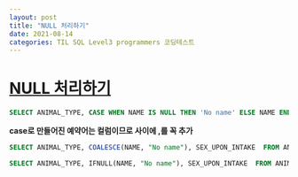 ```yaml
---
layout: post
title: "NULL 처리하기"
date: 2021-08-14
categories: TIL SQL Level3 programmers 코딩테스트
---
```


# [NULL 처리하기](https://programmers.co.kr/learn/courses/30/lessons/59410)

```sql
SELECT ANIMAL_TYPE, CASE WHEN NAME IS NULL THEN 'No name' ELSE NAME END, SEX_UPON_INTAKE FROM ANIMAL_INS ORDER BY ANIMAL_ID
```

**case로 만들어진 예약어는 컬럼이므로 사이에 ,를 꼭 추가**

```sql
SELECT ANIMAL_TYPE, COALESCE(NAME, "No name"), SEX_UPON_INTAKE  FROM ANIMAL_INS ORDER BY ANIMAL_ID
```

```sql
SELECT ANIMAL_TYPE, IFNULL(NAME, "No name"), SEX_UPON_INTAKE  FROM ANIMAL_INS ORDER BY ANIMAL_ID
```
